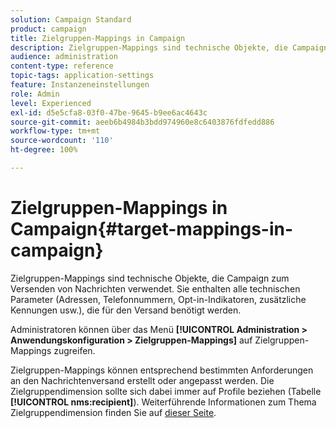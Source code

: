 ```yaml
---
solution: Campaign Standard
product: campaign
title: Zielgruppen-Mappings in Campaign
description: Zielgruppen-Mappings sind technische Objekte, die Campaign zum Versenden von Nachrichten verwendet. Sie enthalten alle technischen Parameter, die für den Versand benötigt werden.
audience: administration
content-type: reference
topic-tags: application-settings
feature: Instanzeneinstellungen
role: Admin
level: Experienced
exl-id: d5e5cfa8-03f0-47be-9645-b9ee6ac4643c
source-git-commit: aeeb6b4984b3bdd974960e8c6403876fdfedd886
workflow-type: tm+mt
source-wordcount: '110'
ht-degree: 100%

---
```


# Zielgruppen-Mappings in Campaign{#target-mappings-in-campaign}

Zielgruppen-Mappings sind technische Objekte, die Campaign zum Versenden von Nachrichten verwendet. Sie enthalten alle technischen Parameter (Adressen, Telefonnummern, Opt-in-Indikatoren, zusätzliche Kennungen usw.), die für den Versand benötigt werden.

Administratoren können über das Menü **[!UICONTROL Administration > Anwendungskonfiguration > Zielgruppen-Mappings]** auf Zielgruppen-Mappings zugreifen.

Zielgruppen-Mappings können entsprechend bestimmten Anforderungen an den Nachrichtenversand erstellt oder angepasst werden. Die Zielgruppendimension sollte sich dabei immer auf Profile beziehen (Tabelle **[!UICONTROL nms:recipient]**). Weiterführende Informationen zum Thema Zielgruppendimension finden Sie auf [dieser Seite](../../automating/using/query.md#targeting-dimensions-and-resources).
